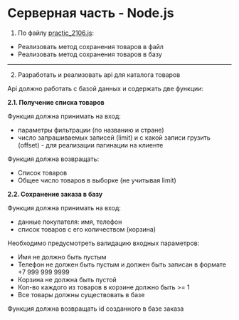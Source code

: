 Серверная часть - Node.js
=========================

1. По файлу [practic_2106.js](https://github.com/Nordth/istu-2019-webcourses-client/blob/master/practic_2106.js):

- Реализовать метод сохранения товаров в файл
- Реализовать метод сохранения товаров в базу

------------------

2. Разработать и реализовать api для каталога товаров

Api должно работать с базой данных и содержать две функции:

__2.1. Получение списка товаров__

Функция должна принимать на вход:
- параметры фильтрации (по названию и стране)
- число запрашиваемых записей (limit) и с какой записи грузить (offset) - для реализации пагинации на клиенте

Функция должна возвращать:
- Список товаров
- Общее число товаров в выборке (не учитывая limit)

__2.2. Сохранение заказа в базу__

Функция должна принимать на вход:
- данные покупателя: имя, телефон
- список товаров с его количеством (корзина)

Необходимо предусмотреть валидацию входных параметров:
- Имя не должно быть пустым
- Телефон не должен быть пустым и должен быть записан в формате +7 999 999 9999
- Корзина не должна быть пустой
- Кол-во каждого из товаров в корзине должно быть >= 1
- Все товары должны существовать в базе

Функция должна возвращать id созданного в базе заказа

